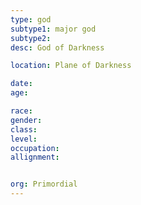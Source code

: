 ```yaml
---
type: god
subtype1: major god
subtype2:
desc: God of Darkness

location: Plane of Darkness

date:
age:

race:
gender:
class:
level:
occupation:
allignment:


org: Primordial
---
```

